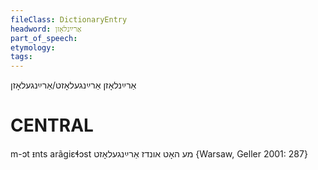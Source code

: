```yaml
---
fileClass: DictionaryEntry
headword: אַרײַנלאָזן
part_of_speech: 
etymology: 
tags: 
---
```

אַרײַנלאָזן
אַרײַנגעלאָזט/אַרײַנגעלאָזן

CENTRAL
========

m-ɔt ᵻnts arãgiɛɬɔst מע האָט אונדז אַרײַנגעלאָזט {Warsaw, Geller 2001: 287}